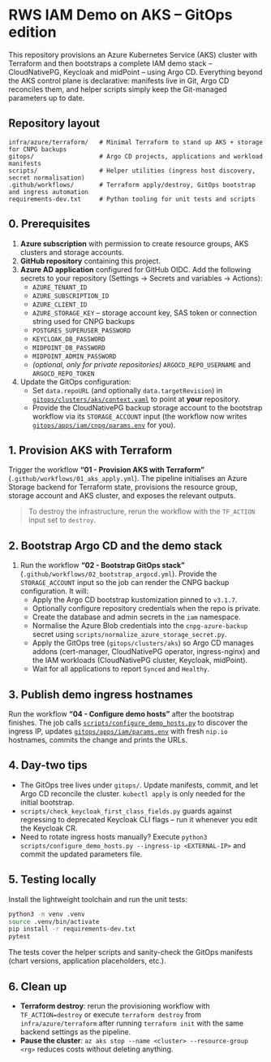 # RWS IAM Demo on AKS – GitOps edition

This repository provisions an Azure Kubernetes Service (AKS) cluster with Terraform and then bootstraps a complete IAM demo stack – CloudNativePG, Keycloak and midPoint – using Argo CD. Everything beyond the AKS control plane is declarative: manifests live in Git, Argo CD reconciles them, and helper scripts simply keep the Git-managed parameters up to date.

## Repository layout

```
infra/azure/terraform/   # Minimal Terraform to stand up AKS + storage for CNPG backups
gitops/                  # Argo CD projects, applications and workload manifests
scripts/                 # Helper utilities (ingress host discovery, secret normalisation)
.github/workflows/       # Terraform apply/destroy, GitOps bootstrap and ingress automation
requirements-dev.txt     # Python tooling for unit tests and scripts
```

## 0. Prerequisites

1. **Azure subscription** with permission to create resource groups, AKS clusters and storage accounts.
2. **GitHub repository** containing this project.
3. **Azure AD application** configured for GitHub OIDC. Add the following secrets to your repository (Settings → Secrets and variables → Actions):
   - `AZURE_TENANT_ID`
   - `AZURE_SUBSCRIPTION_ID`
   - `AZURE_CLIENT_ID`
   - `AZURE_STORAGE_KEY` – storage account key, SAS token or connection string used for CNPG backups
   - `POSTGRES_SUPERUSER_PASSWORD`
   - `KEYCLOAK_DB_PASSWORD`
   - `MIDPOINT_DB_PASSWORD`
   - `MIDPOINT_ADMIN_PASSWORD`
   - *(optional, only for private repositories)* `ARGOCD_REPO_USERNAME` and `ARGOCD_REPO_TOKEN`
4. Update the GitOps configuration:
   - Set `data.repoURL` (and optionally `data.targetRevision`) in [`gitops/clusters/aks/context.yaml`](gitops/clusters/aks/context.yaml) to point at **your** repository.
   - Provide the CloudNativePG backup storage account to the bootstrap workflow via its `STORAGE_ACCOUNT` input (the workflow now writes [`gitops/apps/iam/cnpg/params.env`](gitops/apps/iam/cnpg/params.env) for you).

## 1. Provision AKS with Terraform

Trigger the workflow **“01 - Provision AKS with Terraform”** (`.github/workflows/01_aks_apply.yml`). The pipeline initialises an Azure Storage backend for Terraform state, provisions the resource group, storage account and AKS cluster, and exposes the relevant outputs.

> To destroy the infrastructure, rerun the workflow with the `TF_ACTION` input set to `destroy`.

## 2. Bootstrap Argo CD and the demo stack

1. Run the workflow **“02 - Bootstrap GitOps stack”** (`.github/workflows/02_bootstrap_argocd.yml`). Provide the `STORAGE_ACCOUNT` input so the job can render the CNPG backup configuration. It will:
   - Apply the Argo CD bootstrap kustomization pinned to `v3.1.7`.
   - Optionally configure repository credentials when the repo is private.
   - Create the database and admin secrets in the `iam` namespace.
   - Normalise the Azure Blob credentials into the `cnpg-azure-backup` secret using `scripts/normalize_azure_storage_secret.py`.
   - Apply the GitOps tree (`gitops/clusters/aks`) so Argo CD manages addons (cert-manager, CloudNativePG operator, ingress-nginx) and the IAM workloads (CloudNativePG cluster, Keycloak, midPoint).
   - Wait for all applications to report `Synced` and `Healthy`.

## 3. Publish demo ingress hostnames

Run the workflow **“04 - Configure demo hosts”** after the bootstrap finishes. The job calls [`scripts/configure_demo_hosts.py`](scripts/configure_demo_hosts.py) to discover the ingress IP, updates [`gitops/apps/iam/params.env`](gitops/apps/iam/params.env) with fresh `nip.io` hostnames, commits the change and prints the URLs.

## 4. Day-two tips

- The GitOps tree lives under `gitops/`. Update manifests, commit, and let Argo CD reconcile the cluster. `kubectl apply` is only needed for the initial bootstrap.
- `scripts/check_keycloak_first_class_fields.py` guards against regressing to deprecated Keycloak CLI flags – run it whenever you edit the Keycloak CR.
- Need to rotate ingress hosts manually? Execute `python3 scripts/configure_demo_hosts.py --ingress-ip <EXTERNAL-IP>` and commit the updated parameters file.

## 5. Testing locally

Install the lightweight toolchain and run the unit tests:

```bash
python3 -m venv .venv
source .venv/bin/activate
pip install -r requirements-dev.txt
pytest
```

The tests cover the helper scripts and sanity-check the GitOps manifests (chart versions, application placeholders, etc.).

## 6. Clean up

- **Terraform destroy**: rerun the provisioning workflow with `TF_ACTION=destroy` or execute `terraform destroy` from `infra/azure/terraform` after running `terraform init` with the same backend settings as the pipeline.
- **Pause the cluster**: `az aks stop --name <cluster> --resource-group <rg>` reduces costs without deleting anything.
